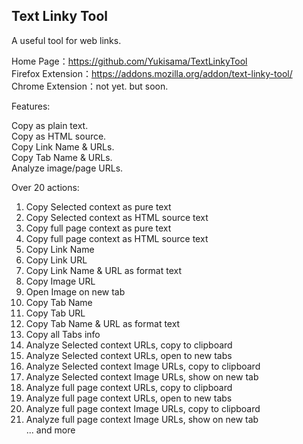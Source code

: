 **Text Linky Tool**
---
A useful tool for web links.  
  
Home Page：https://github.com/Yukisama/TextLinkyTool  
Firefox Extension：https://addons.mozilla.org/addon/text-linky-tool/  
Chrome Extension：not yet. but soon.  
  
Features:  
  
Copy as plain text.  
Copy as HTML source.  
Copy Link Name & URLs.  
Copy Tab Name & URLs.  
Analyze image/page URLs.  
  
Over 20 actions:  
  
1. Copy Selected context as pure text  
2. Copy Selected context as HTML source text  
3. Copy full page context as pure text  
4. Copy full page context as HTML source text  
5. Copy Link Name  
6. Copy Link URL  
7. Copy Link Name & URL as format text  
8. Copy Image URL  
9. Open Image on new tab  
10. Copy Tab Name  
11. Copy Tab URL  
12. Copy Tab Name & URL as format text  
13. Copy all Tabs info  
14. Analyze Selected context URLs, copy to clipboard  
15. Analyze Selected context URLs, open to new tabs  
16. Analyze Selected context Image URLs, copy to clipboard  
17. Analyze Selected context Image URLs, show on new tab  
18. Analyze full page context URLs, copy to clipboard  
19. Analyze full page context URLs, open to new tabs  
20. Analyze full page context Image URLs, copy to clipboard  
21. Analyze full page context Image URLs, show on new tab  
... and more  
  
  